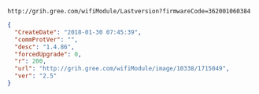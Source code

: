 `http://grih.gree.com/wifiModule/Lastversion?firmwareCode=362001060384`

```json
{
  "CreateDate": "2018-01-30 07:45:39",
  "commProtVer": "",
  "desc": "1.4.86",
  "forcedUpgrade": 0,
  "r": 200,
  "url": "http://grih.gree.com/wifiModule/image/10338/1715049",
  "ver": "2.5"
}
```